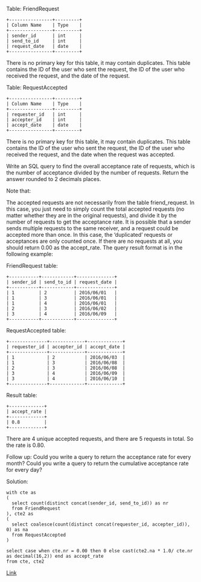 Table: FriendRequest
```
+----------------+---------+
| Column Name    | Type    |
+----------------+---------+
| sender_id      | int     |
| send_to_id     | int     |
| request_date   | date    |
+----------------+---------+
```
There is no primary key for this table, it may contain duplicates.
This table contains the ID of the user who sent the request, the ID of the user who received the request, and the date of the request.
 
Table: RequestAccepted
```
+----------------+---------+
| Column Name    | Type    |
+----------------+---------+
| requester_id   | int     |
| accepter_id    | int     |
| accept_date    | date    |
+----------------+---------+
```
There is no primary key for this table, it may contain duplicates.
This table contains the ID of the user who sent the request, the ID of the user who received the request, and the date when the request was accepted.
 
Write an SQL query to find the overall acceptance rate of requests, which is the number of acceptance divided by the number of requests. Return the answer rounded to 2 decimals places.

Note that:

The accepted requests are not necessarily from the table friend_request. In this case, you just need to simply count the total accepted requests (no matter whether they are in the original requests), and divide it by the number of requests to get the acceptance rate.
It is possible that a sender sends multiple requests to the same receiver, and a request could be accepted more than once. In this case, the ‘duplicated’ requests or acceptances are only counted once.
If there are no requests at all, you should return 0.00 as the accept_rate.
The query result format is in the following example:

FriendRequest table:
```
+-----------+------------+--------------+
| sender_id | send_to_id | request_date |
+-----------+------------+--------------+
| 1         | 2          | 2016/06/01   |
| 1         | 3          | 2016/06/01   |
| 1         | 4          | 2016/06/01   |
| 2         | 3          | 2016/06/02   |
| 3         | 4          | 2016/06/09   |
+-----------+------------+--------------+
```
RequestAccepted table:
```
+--------------+-------------+-------------+
| requester_id | accepter_id | accept_date |
+--------------+-------------+-------------+
| 1            | 2           | 2016/06/03  |
| 1            | 3           | 2016/06/08  |
| 2            | 3           | 2016/06/08  |
| 3            | 4           | 2016/06/09  |
| 3            | 4           | 2016/06/10  |
+--------------+-------------+-------------+
```
Result table:
```
+-------------+
| accept_rate |
+-------------+
| 0.8         |
+-------------+
```
There are 4 unique accepted requests, and there are 5 requests in total. So the rate is 0.80.
 

Follow up:
Could you write a query to return the acceptance rate for every month?
Could you write a query to return the cumulative acceptance rate for every day?

Solution:
```
with cte as
(
  select count(distinct concat(sender_id, send_to_id)) as nr
  from FriendRequest
), cte2 as
(
  select coalesce(count(distinct concat(requester_id, accepter_id)), 0) as na
  from RequestAccepted
)

select case when cte.nr = 0.00 then 0 else cast(cte2.na * 1.0/ cte.nr as decimal(16,2)) end as accept_rate
from cte, cte2
```
[Link](https://leetcode.com/problems/friend-requests-i-overall-acceptance-rate/)
